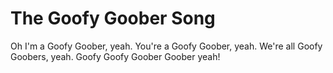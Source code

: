 # The Goofy Goober Song
 Oh I'm a Goofy Goober, yeah. You're a Goofy Goober, yeah. We're all Goofy Goobers, yeah. Goofy Goofy Goober Goober yeah!

